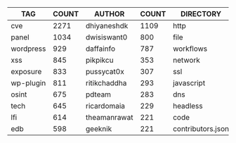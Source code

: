 |    TAG    | COUNT |    AUTHOR    | COUNT |     DIRECTORY     | COUNT | SEVERITY | COUNT | TYPE | COUNT |
|-----------|-------|--------------|-------|-------------------|-------|----------|-------|------|-------|
| cve       |  2271 | dhiyaneshdk  |  1109 | http              |  6856 | info     |  3326 | file |   312 |
| panel     |  1034 | dwisiswant0  |   800 | file              |   312 | high     |  1439 | dns  |    18 |
| wordpress |   929 | daffainfo    |   787 | workflows         |   191 | medium   |  1429 |      |       |
| xss       |   845 | pikpikcu     |   353 | network           |   133 | critical |   906 |      |       |
| exposure  |   833 | pussycat0x   |   307 | ssl               |    27 | low      |   245 |      |       |
| wp-plugin |   811 | ritikchaddha |   293 | javascript        |    20 | unknown  |    32 |      |       |
| osint     |   675 | pdteam       |   283 | dns               |    17 |          |       |      |       |
| tech      |   645 | ricardomaia  |   229 | headless          |    10 |          |       |      |       |
| lfi       |   614 | theamanrawat |   221 | code              |     2 |          |       |      |       |
| edb       |   598 | geeknik      |   221 | contributors.json |     1 |          |       |      |       |
